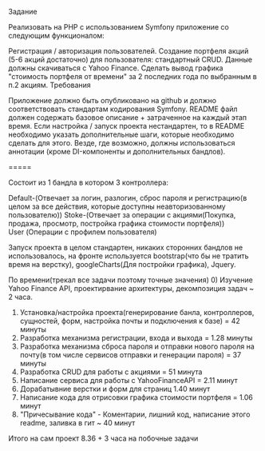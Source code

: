 Задание

Реализовать на PHP с использованием Symfony приложение со следующим функционалом:

Регистрация / авторизация пользователей.
Создание портфеля акций (5-6 акций достаточно) для пользователя: стандартный CRUD.
Данные должны скачиваться с Yahoo Finance.
Сделать вывод графика "стоимость портфеля от времени" за 2 последних года по выбранным в п.2 акциям.
Требования

Приложение должно быть опубликовано на github и должно соответствовать стандартам кодирования Symfony.
README файл должен содержать базовое описание + затраченное на каждый этап время.
Если настройка / запуск проекта нестандартен, то в README необходимо указать дополнительные шаги, которые необходимо сделать для этого.
Везде, где возможно, должны использоваться аннотации (кроме DI-компоненты и дополнительных бандлов).


 =====

 Состоит из 1 бандла в котором 3 контроллера:
  
  Default-(Отвечает за логин, разлогин, сброс пароля и регистрацию(в целом за все действия, которые доступны неавторизованному пользователю)) 
  Stoke-(Отвечает за операции с акциями(Покупка, продажа, просмотр, постройка графика стоимости портфеля))  
  User (Операции с профилем пользователя)

 Запуск проекта в целом стандартен, никаких сторонних бандлов не использовалось, на фронте используется bootstrap(что бы не тратить время на верстку), googleCharts(Для постройки графика), Jquery.

 По времени(трекал все задачи поэтому точные значения)
  0) Изучение Yahoo Finance API, проектирвание архитектуры, декомпозиция задач ~ 2 часа.
  1) Установка/настройка проекта(генерирование банла, контроллеров, сущностей, форм, настройка почты и подключения к базе) = 42 минуты 
  2) Разработка механизма регистрации, входа и выхода = 1.28 минуты
  3) Разработка механизма сброса пароля и отправки нового пароля на почту(в том числе сервисов отправки и генерации пароля) = 37 минуты
  4) Разработка CRUD для работы с акциями = 51 минута
  5) Написание сервиса для работы с YahooFinanceAPI = 2.11 минут
  6) Дорабатывние верстки и форм для страниц 1.40 минут
  7) Написание кода для отрисовки графика стоимости портфеля = 1.06 минут
  8) "Причесывание кода" - Коментарии, лишний код, написание этого readme, заливка в гит ~ 40 минут

   Итого на сам проект 8.36 + 3 часа на побочные задачи
